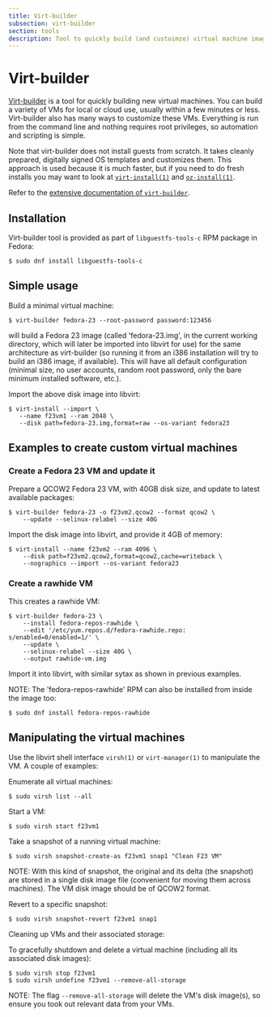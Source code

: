 ```yaml
---
title: Virt-builder
subsection: virt-builder
section: tools
description: Tool to quickly build (and custoimze) virtual machine images
---
```


# Virt-builder

[Virt-builder](http://libguestfs.org/virt-builder.1.html) is a tool for
quickly building new virtual machines. You can build a variety of VMs
for local or cloud use, usually within a few minutes or less.
Virt-builder also has many ways to customize these VMs. Everything is
run from the command line and nothing requires root privileges, so
automation and scripting is simple.

Note that virt-builder does not install guests from scratch. It takes
cleanly prepared, digitally signed OS templates and customizes them.
This approach is used because it is much faster, but if you need to do
fresh installs you may want to look at
[`virt-install(1)`](https://github.com/virt-manager/virt-manager/blob/master/man/virt-install.pod)
and
[`oz-install(1)`](https://github.com/clalancette/oz/wiki/oz-install).

Refer to the [extensive
documentation of `virt-builder`](http://libguestfs.org/virt-builder.1.html).

## Installation

Virt-builder tool is provided as part of `libguestfs-tools-c` RPM
package in Fedora:

    $ sudo dnf install libguestfs-tools-c

## Simple usage

Build a minimal virtual machine:

    $ virt-builder fedora-23 --root-password password:123456

will build a Fedora 23 image (called 'fedora-23.img', in the current
working directory, which will later be imported into libvirt for use)
for the same architecture as virt-builder (so running it from an i386
installation will try to build an i386 image, if available).  This will
have all default configuration (minimal size, no user accounts, random
root password, only the bare minimum installed software, etc.).

Import the above disk image into libvirt:

    $ virt-install --import \
       --name f23vm1 --ram 2048 \
       --disk path=fedora-23.img,format=raw --os-variant fedora23

## Examples to create custom virtual machines

###  Create a Fedora 23 VM and update it

Prepare a QCOW2 Fedora 23 VM, with 40GB disk size, and update to latest
available packages:

    $ virt-builder fedora-23 -o f23vm2.qcow2 --format qcow2 \
        --update --selinux-relabel --size 40G

Import the disk image into libvirt, and provide it 4GB of memory:

    $ virt-install --name f23vm2 --ram 4096 \
        --disk path=f23vm2.qcow2,format=qcow2,cache=writeback \
        --nographics --import --os-variant fedora23

### Create a rawhide VM

This creates a rawhide VM:

    $ virt-builder fedora-23 \
        --install fedora-repos-rawhide \
        --edit '/etc/yum.repos.d/fedora-rawhide.repo: s/enabled=0/enabled=1/' \
        --update \
        --selinux-relabel --size 40G \
        --output rawhide-vm.img

Import it into libvirt, with similar sytax as shown in previous examples.

NOTE: The 'fedora-repos-rawhide' RPM can also be installed from
inside the image too:

    $ sudo dnf install fedora-repos-rawhide

## Manipulating the virtual machines

Use the libvirt shell interface `virsh(1)` or `virt-manager(1)` to
manipulate the VM.  A couple of examples:

Enumerate all virtual machines:

    $ sudo virsh list --all

Start a VM:

    $ sudo virsh start f23vm1

Take a snapshot of a running virtual machine:

    $ sudo virsh snapshot-create-as f23vm1 snap1 "Clean F23 VM"

NOTE: With this kind of snapshot, the original and its delta (the
snapshot) are stored in a single disk image file (convenient for moving
them across machines).  The VM disk image should be of QCOW2 format.

Revert to a specific snapshot:

    $ sudo virsh snapshot-revert f23vm1 snap1

Cleaning up VMs and their associated storage:

To gracefully shutdown and delete a virtual machine (including all its
associated disk images):

    $ sudo virsh stop f23vm1
    $ sudo virsh undefine f23vm1 --remove-all-storage

NOTE: The flag `--remove-all-storage` will delete the VM's disk image(s),
so ensure you took out relevant data from your VMs.
